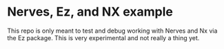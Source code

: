 # Nerves, Ez, and NX example

This repo is only meant to test and debug working with Nerves and Nx via the
Ez package. This is very experimental and not really a thing yet.

